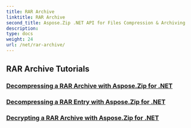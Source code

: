 ```yaml
---
title: RAR Archive
linktitle: RAR Archive
second_title: Aspose.Zip .NET API for Files Compression & Archiving
description: 
type: docs
weight: 24
url: /net/rar-archive/
---
```


## RAR Archive Tutorials
### [Decompressing a RAR Archive with Aspose.Zip for .NET](./decompress-rar-archive/)
### [Decompressing a RAR Entry with Aspose.Zip for .NET](./decompress-rar-entry/)
### [Decrypting a RAR Archive with Aspose.Zip for .NET](./decrypt-rar-archive/)